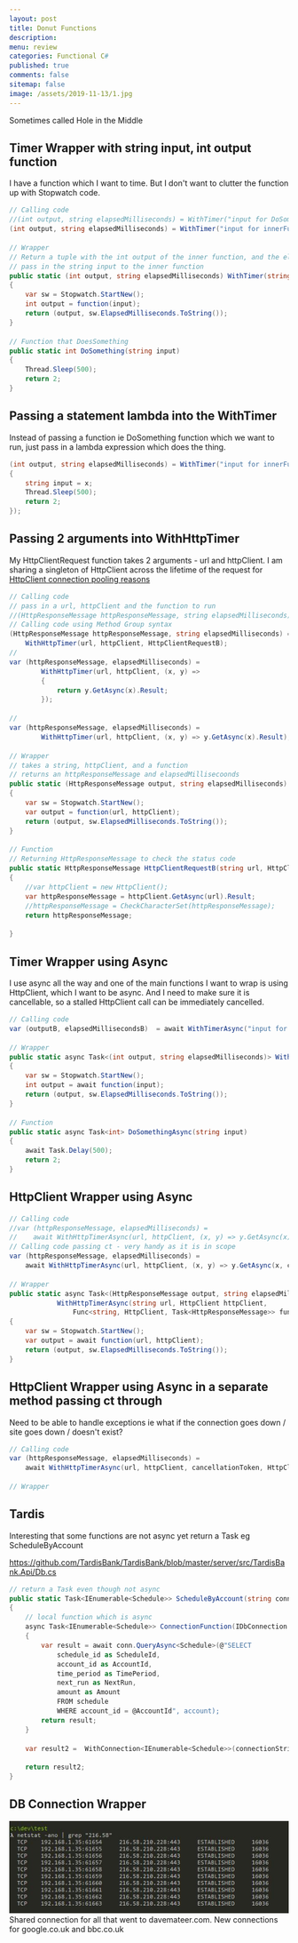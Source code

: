 ```yaml
---
layout: post
title: Donut Functions
description: 
menu: review
categories: Functional C#
published: true 
comments: false     
sitemap: false
image: /assets/2019-11-13/1.jpg
---
```


Sometimes called Hole in the Middle

## Timer Wrapper with string input, int output function

I have a function which I want to time. But I don't want to clutter the function up with Stopwatch code.

```cs
// Calling code
//(int output, string elapsedMilliseconds) = WithTimer("input for DoSomething", x => DoSomething(x));
(int output, string elapsedMilliseconds) = WithTimer("input for innerFunction DoSomething", DoSomething);

// Wrapper
// Return a tuple with the int output of the inner function, and the elapsedMilliseconds of this WithTimer wrapper
// pass in the string input to the inner function
public static (int output, string elapsedMilliseconds) WithTimer(string input, Func<string, int> function)
{
    var sw = Stopwatch.StartNew();
    int output = function(input);
    return (output, sw.ElapsedMilliseconds.ToString());
}

// Function that DoesSomething
public static int DoSomething(string input)
{
    Thread.Sleep(500);
    return 2;
}
```

## Passing a statement lambda into the WithTimer

Instead of passing a function ie DoSomething function which we want to run, just pass in a lambda expression which does the thing.

```cs
(int output, string elapsedMilliseconds) = WithTimer("input for innerFunction", x =>
{
    string input = x;
    Thread.Sleep(500);
    return 2;
});

```

## Passing 2 arguments into WithHttpTimer

My HttpClientRequest function takes 2 arguments - url and httpClient. I am sharing a singleton of HttpClient across the lifetime of the request for [HttpClient connection pooling reasons](/HttpClient)

```cs
// Calling code
// pass in a url, httpClient and the function to run
//(HttpResponseMessage httpResponseMessage, string elapsedMilliseconds) = WithHttpTimer(url, httpClient, (x,y) => HttpClientRequestB(x,y));
// Calling code using Method Group syntax
(HttpResponseMessage httpResponseMessage, string elapsedMilliseconds) = 
    WithHttpTimer(url, httpClient, HttpClientRequestB);
//
var (httpResponseMessage, elapsedMilliseconds) =
        WithHttpTimer(url, httpClient, (x, y) =>
        {
            return y.GetAsync(x).Result;
        });

//
var (httpResponseMessage, elapsedMilliseconds) =
        WithHttpTimer(url, httpClient, (x, y) => y.GetAsync(x).Result);

// Wrapper
// takes a string, httpClient, and a function
// returns an httpResponseMessage and elapsedMillisecoonds
public static (HttpResponseMessage output, string elapsedMilliseconds) WithHttpTimer(string url, HttpClient httpClient, Func<string, HttpClient, HttpResponseMessage> function)
{
    var sw = Stopwatch.StartNew();
    var output = function(url, httpClient);
    return (output, sw.ElapsedMilliseconds.ToString());
}

// Function
// Returning HttpResponseMessage to check the status code
public static HttpResponseMessage HttpClientRequestB(string url, HttpClient httpClient)
{
    //var httpClient = new HttpClient();
    var httpResponseMessage = httpClient.GetAsync(url).Result;
    //httpResponseMessage = CheckCharacterSet(httpResponseMessage);
    return httpResponseMessage;

}
```

## Timer Wrapper using Async

I use async all the way and one of the main functions I want to wrap is using HttpClient, which I want to be async. And I need to make sure it is cancellable, so a stalled HttpClient call can be immediately cancelled.

```cs
// Calling code
var (outputB, elapsedMillisecondsB)  = await WithTimerAsync("input for DoSomethingAsync", DoSomethingAsync);

// Wrapper
public static async Task<(int output, string elapsedMilliseconds)> WithTimerAsync(string input, Func<string, Task<int>> function)
{
    var sw = Stopwatch.StartNew();
    int output = await function(input);
    return (output, sw.ElapsedMilliseconds.ToString());
}

// Function
public static async Task<int> DoSomethingAsync(string input)
{
    await Task.Delay(500);
    return 2;
}
```

## HttpClient Wrapper using Async

```cs
// Calling code
//var (httpResponseMessage, elapsedMilliseconds) =
//    await WithHttpTimerAsync(url, httpClient, (x, y) => y.GetAsync(x));
// Calling code passing ct - very handy as it is in scope
var (httpResponseMessage, elapsedMilliseconds) =
    await WithHttpTimerAsync(url, httpClient, (x, y) => y.GetAsync(x, cancellationToken));

// Wrapper
public static async Task<(HttpResponseMessage output, string elapsedMilliseconds)>
            WithHttpTimerAsync(string url, HttpClient httpClient, 
                Func<string, HttpClient, Task<HttpResponseMessage>> function)
{
    var sw = Stopwatch.StartNew();
    var output = await function(url, httpClient);
    return (output, sw.ElapsedMilliseconds.ToString());
}
```

## HttpClient Wrapper using Async in a separate method passing ct through

Need to be able to handle exceptions ie what if the connection goes down / site goes down / doesn't exist?

```cs
// Calling code
var (httpResponseMessage, elapsedMilliseconds) =
    await WithHttpTimerAsync(url, httpClient, cancellationToken, HttpClientRequestAsync);

// Wrapper


```



## Tardis

Interesting that some functions are not async yet return a Task eg ScheduleByAccount

https://github.com/TardisBank/TardisBank/blob/master/server/src/TardisBank.Api/Db.cs

```cs
// return a Task even though not async
public static Task<IEnumerable<Schedule>> ScheduleByAccount(string connectionString, Account account)
{
    // local function which is async
    async Task<IEnumerable<Schedule>> ConnectionFunction(IDbConnection conn)
    {
        var result = await conn.QueryAsync<Schedule>(@"SELECT
            schedule_id as ScheduleId,
            account_id as AccountId,
            time_period as TimePeriod,
            next_run as NextRun,
            amount as Amount
            FROM schedule
            WHERE account_id = @AccountId", account);
        return result;
    }

    var result2 =  WithConnection<IEnumerable<Schedule>>(connectionString, ConnectionFunction);

    return result2;
}
```

## DB Connection Wrapper


![alt text](/assets/2019-11-13/32.jpg "Connection pool sharing")
Shared connection for all that went to davemateer.com. New connections for google.co.uk and bbc.co.uk

